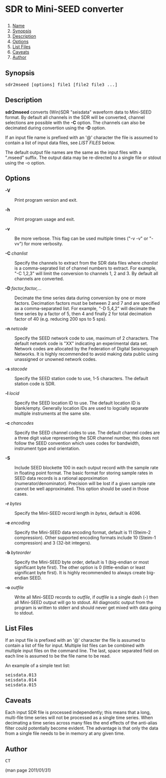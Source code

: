 # <p >SDR to Mini-SEED converter</p>

1. [Name](#)
1. [Synopsis](#synopsis)
1. [Description](#description)
1. [Options](#options)
1. [List Files](#list-files)
1. [Caveats](#caveats)
1. [Author](#author)

## <a id='synopsis'>Synopsis</a>

<pre >
sdr2mseed [options] file1 [file2 file3 ...]
</pre>

## <a id='description'>Description</a>

<p ><b>sdr2mseed</b> converts (Win)SDR "seisdata" waveform data to Mini-SEED format.  By default all channels in the SDR will be converted, channel selections are possible with the <b>-C</b> option. The channels can also be decimated during convertion using the <b>-D</b> option.</p>

<p >If an input file name is prefixed with an '@' character the file is assumed to contain a list of input data files, see <i>LIST FILES</i> below.</p>

<p >The default output file names are the same as the input files with a ".mseed" suffix.  The output data may be re-directed to a single file or stdout using the -o option.</p>

## <a id='options'>Options</a>

<b>-V</b>

<p style="padding-left: 30px;">Print program version and exit.</p>

<b>-h</b>

<p style="padding-left: 30px;">Print program usage and exit.</p>

<b>-v</b>

<p style="padding-left: 30px;">Be more verbose.  This flag can be used multiple times ("-v -v" or "-vv") for more verbosity.</p>

<b>-C </b><i>chanlist</i>

<p style="padding-left: 30px;">Specify the channels to extract from the SDR data files where <i>chanlist</i> is a comma-seprated list of channel numbers to extract. For example, "-C 1,2,3" will limit the conversion to channels 1, 2 and 3.  By default all channels are converted.</p>

<b>-D </b><i>factor,factor,...</i>

<p style="padding-left: 30px;">Decimate the time series data during conversion by one or more factors.  Decimation factors must be between 2 and 7 and are specified as a comma-separated list.  For example, "-D 5,4,2" will decimate the time series by a factor of 5, then 4 and finally 2 for total decimation factor of 40 (e.g. reducing 200 sps to 5 sps).</p>

<b>-n </b><i>netcode</i>

<p style="padding-left: 30px;">Specify the SEED network code to use, maximum of 2 characters.  The default network code is "XX" indicating an experimental data set. Network codes are allocated by the Federation of Digital Seismograph Networks.  It is highly recommended to avoid making data public using unassigned or unowned network codes.</p>

<b>-s </b><i>stacode</i>

<p style="padding-left: 30px;">Specify the SEED station code to use, 1-5 characters.  The default station code is SDR.</p>

<b>-l </b><i>locid</i>

<p style="padding-left: 30px;">Specify the SEED location ID to use.  The default location ID is blank/empty.  Generally location IDs are used to logcially separate multiple instruments at the same site.</p>

<b>-c </b><i>chancodes</i>

<p style="padding-left: 30px;">Specify the SEED channel codes to use.  The default channel codes are a three digit value representing the SDR channel number, this does not follow the SEED convention which uses codes for bandwidth, instrument type and orientation.</p>

<b>-S</b>

<p style="padding-left: 30px;">Include SEED blockette 100 in each output record with the sample rate in floating point format.  The basic format for storing sample rates in SEED data records is a rational approximation (numerator/denominator).  Precision will be lost if a given sample rate cannot be well approximated.  This option should be used in those cases.</p>

<b>-r </b><i>bytes</i>

<p style="padding-left: 30px;">Specify the Mini-SEED record length in <i>bytes</i>, default is 4096.</p>

<b>-e </b><i>encoding</i>

<p style="padding-left: 30px;">Specify the Mini-SEED data encoding format, default is 11 (Steim-2 compression).  Other supported encoding formats include 10 (Steim-1 compression) and 3 (32-bit integers).</p>

<b>-b </b><i>byteorder</i>

<p style="padding-left: 30px;">Specify the Mini-SEED byte order, default is 1 (big-endian or most significant byte first).  The other option is 0 (little-endian or least significant byte first).  It is highly recommended to always create big-endian SEED.</p>

<b>-o </b><i>outfile</i>

<p style="padding-left: 30px;">Write all Mini-SEED records to <i>outfile</i>, if <i>outfile</i> is a single dash (-) then all Mini-SEED output will go to stdout.  All diagnostic output from the program is written to stderr and should never get mixed with data going to stdout.</p>

## <a id='list-files'>List Files</a>

<p >If an input file is prefixed with an '@' character the file is assumed to contain a list of file for input.  Multiple list files can be combined with multiple input files on the command line.  The last, space separated field on each line is assumed to be the file name to be read.</p>

<p >An example of a simple text list:</p>

<pre >
seisdata.013
seisdata.014
seisdata.015
</pre>

## <a id='caveats'>Caveats</a>

<p >Each input SDR file is processed independently; this means that a long, multi-file time series will not be processed as a single time series. When decimating a time series across many files the end effects of the anti-alias filter could potentially become evident.  The advantage is that only the data from a single file needs to be in memory at any given time.</p>

## <a id='author'>Author</a>

<pre >
CT
</pre>


(man page 2011/01/31)

